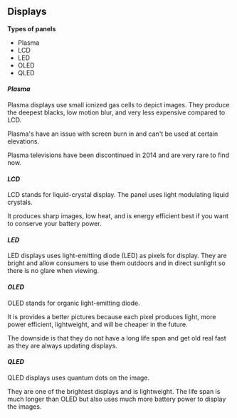 ## Displays

**Types of panels**

* Plasma
* LCD
* LED
* OLED
* QLED

#### *Plasma*
Plasma displays use small ionized gas cells to depict images. They produce the deepest blacks, low motion blur, and very less expensive compared to LCD.

Plasma's have an issue with screen burn in and can't be used at certain elevations.

Plasma televisions have been discontinued in 2014 and are very rare to find now.

#### *LCD*

LCD stands for liquid-crystal display. The panel uses light modulating liquid crystals.

It produces sharp images, low heat, and is energy efficient best if you want to conserve your battery power.

#### *LED*

LED displays uses light-emitting diode (LED) as pixels for display. They are bright and allow consumers to use them outdoors and in direct sunlight so there is no glare when viewing.

#### *OLED*

OLED stands for organic light-emitting diode.

It is provides a better pictures because each pixel produces light, more power efficient, lightweight, and will be cheaper in the future.

The downside is that they do not have a long life span and get old real fast as they are always updating displays.

#### *QLED*

QLED displays uses quantum dots on the image.

They are one of the brightest displays and is lightweight. The life span is much longer than OLED but also uses much more battery power to display the images.
